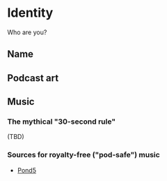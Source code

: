 Identity
=======

Who are you?

## Name



## Podcast art



## Music

### The mythical "30-second rule"

(TBD)

### Sources for royalty-free ("pod-safe") music

* [Pond5](http://pond5.com/)